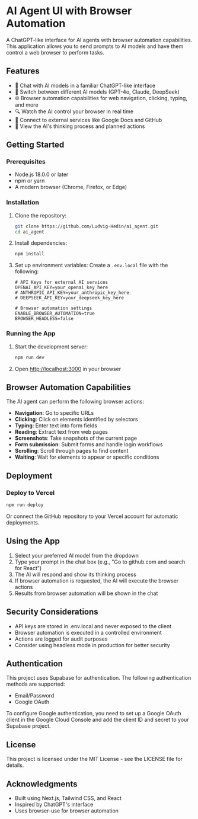 # AI Agent UI with Browser Automation

A ChatGPT-like interface for AI agents with browser automation capabilities. This application allows you to send prompts to AI models and have them control a web browser to perform tasks.

## Features

- 🤖 Chat with AI models in a familiar ChatGPT-like interface
- 🔄 Switch between different AI models (GPT-4o, Claude, DeepSeek)
- 🌐 Browser automation capabilities for web navigation, clicking, typing, and more
- 🔍 Watch the AI control your browser in real time
- 🔗 Connect to external services like Google Docs and GitHub
- 💭 View the AI's thinking process and planned actions

## Getting Started

### Prerequisites

- Node.js 18.0.0 or later
- npm or yarn
- A modern browser (Chrome, Firefox, or Edge)

### Installation

1. Clone the repository:
   ```bash
   git clone https://github.com/Ludvig-Hedin/ai_agent.git
   cd ai_agent
   ```

2. Install dependencies:
   ```bash
   npm install
   ```

3. Set up environment variables:
   Create a `.env.local` file with the following:
   ```
   # API Keys for external AI services
   OPENAI_API_KEY=your_openai_key_here
   # ANTHROPIC_API_KEY=your_anthropic_key_here
   # DEEPSEEK_API_KEY=your_deepseek_key_here

   # Browser automation settings
   ENABLE_BROWSER_AUTOMATION=true
   BROWSER_HEADLESS=false
   ```

### Running the App

1. Start the development server:
   ```bash
   npm run dev
   ```
2. Open [http://localhost:3000](http://localhost:3000) in your browser

## Browser Automation Capabilities

The AI agent can perform the following browser actions:

- **Navigation**: Go to specific URLs
- **Clicking**: Click on elements identified by selectors
- **Typing**: Enter text into form fields
- **Reading**: Extract text from web pages
- **Screenshots**: Take snapshots of the current page
- **Form submission**: Submit forms and handle login workflows
- **Scrolling**: Scroll through pages to find content
- **Waiting**: Wait for elements to appear or specific conditions

## Deployment

### Deploy to Vercel

```bash
npm run deploy
```

Or connect the GitHub repository to your Vercel account for automatic deployments.

## Using the App

1. Select your preferred AI model from the dropdown
2. Type your prompt in the chat box (e.g., "Go to github.com and search for React")
3. The AI will respond and show its thinking process
4. If browser automation is requested, the AI will execute the browser actions
5. Results from browser automation will be shown in the chat

## Security Considerations

- API keys are stored in .env.local and never exposed to the client
- Browser automation is executed in a controlled environment
- Actions are logged for audit purposes
- Consider using headless mode in production for better security

## Authentication

This project uses Supabase for authentication. The following authentication methods are supported:

- Email/Password
- Google OAuth

To configure Google authentication, you need to set up a Google OAuth client in the Google Cloud Console and add the client ID and secret to your Supabase project.

## License

This project is licensed under the MIT License - see the LICENSE file for details.

## Acknowledgments

- Built using Next.js, Tailwind CSS, and React
- Inspired by ChatGPT's interface
- Uses browser-use for browser automation
